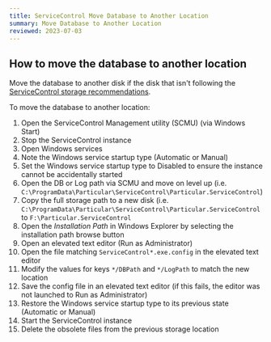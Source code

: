```yaml
---
title: ServiceControl Move Database to Another Location
summary: Move Database to Another Location
reviewed: 2023-07-03
---
```


## How to move the database to another location

Move the database to another disk if the disk that isn't following the [ServiceControl storage recommendations](/servicecontrol/servicecontrol-instances/hardware.md#general-recommendations-storage-recommendations).

To move the database to another location:

1. Open the ServiceControl Management utility (SCMU) (via Windows Start)
2. Stop the ServiceControl instance
3. Open Windows services
4. Note the Windows service startup type (Automatic or Manual)
5. Set the Windows service startup type to Disabled to ensure the instance cannot be accidentally started
6. Open the DB or Log path via SCMU and move on level up (i.e. `C:\ProgramData\Particular\ServiceControl\Particular.ServiceControl`)
7. Copy the full storage path to a new disk (i.e. `C:\ProgramData\Particular\ServiceControl\Particular.ServiceControl` to `F:\Particular.ServiceControl`
8. Open the *Installation Path* in Windows Explorer by selecting the installation path browse button
9. Open an elevated text editor (Run as Administrator)
10. Open the file matching `ServiceControl*.exe.config` in the elevated text editor
11. Modify the values for keys `*/DBPath` and `*/LogPath` to match the new location
12. Save the config file in an elevated text editor (if this fails, the editor was not launched to Run as Administrator)
13. Restore the Windows service startup type to its previous state (Automatic or Manual)
14. Start the ServiceControl instance
15. Delete the obsolete files from the previous storage location
